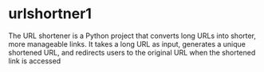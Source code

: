 # urlshortner1
The URL shortener is a Python project that converts 
long URLs into shorter, more manageable links. It takes a long URL as input, generates a 
unique shortened URL, and redirects users to the original URL when the shortened link is 
accessed
